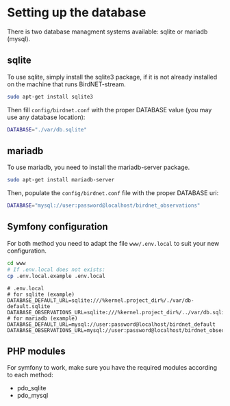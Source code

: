 # Setting up the database

There is two database managment systems available: sqlite or mariadb (mysql).

## sqlite

To use sqlite, simply install the sqlite3 package, if it is not already installed on the machine that runs BirdNET-stream.

```bash
sudo apt-get install sqlite3
```

Then fill `config/birdnet.conf` with the proper DATABASE value (you may use any database location):

```bash
DATABASE="./var/db.sqlite"
```

## mariadb

To use mariadb, you need to install the mariadb-server package.

```bash
sudo apt-get install mariadb-server
```

Then, populate the `config/birdnet.conf` file with the proper DATABASE uri:

```bash
DATABASE="mysql://user:password@localhost/birdnet_observations"
```

## Symfony configuration

For both method you need to adapt the file `www/.env.local` to suit your new configuration.

```bash
cd www
# If .env.local does not exists:
cp .env.local.example .env.local
```

```text
# .env.local
# for sqlite (example)
DATABASE_DEFAULT_URL=sqlite:///%kernel.project_dir%/./var/db-default.sqlite
DATABASE_OBSERVATIONS_URL=sqlite:///%kernel.project_dir%/../var/db.sqlite
# for mariadb (example)
DATABASE_DEFAULT_URL=mysql://user:password@localhost/birdnet_default
DATABASE_OBSERVATIONS_URL=mysql://user:password@localhost/birdnet_observations
```

## PHP modules

For symfony to work, make sure you have the required modules according to each method:

- pdo_sqlite
- pdo_mysql